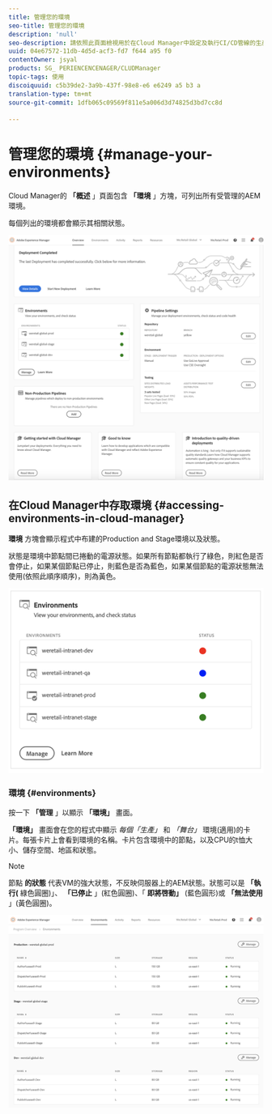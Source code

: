 ```yaml
---
title: 管理您的環境
seo-title: 管理您的環境
description: 'null'
seo-description: 請依照此頁面檢視用於在Cloud Manager中設定及執行CI/CD管線的生產和非生產環境清單。
uuid: 04e67572-11db-4d5d-acf3-fd7 f644 a95 f0
contentOwner: jsyal
products: SG_ PERIENCENCENAGER/CLUDManager
topic-tags: 使用
discoiquuid: c5b39de2-3a9b-437f-98e8-e6 e6249 a5 b3 a
translation-type: tm+mt
source-git-commit: 1dfb065c09569f811e5a006d3d74825d3bd7cc8d

---
```



# 管理您的環境 {#manage-your-environments}

Cloud Manager的 **「概述** 」頁面包含 **「環境** 」方塊，可列出所有受管理的AEM環境。

每個列出的環境都會顯示其相關狀態。

![](assets/Manage_Environments1.png)

## 在Cloud Manager中存取環境 {#accessing-environments-in-cloud-manager}

**環境** 方塊會顯示程式中布建的Production and Stage環境以及狀態。

狀態是環境中節點間已捲動的電源狀態。如果所有節點都執行了綠色，則紅色是否會停止，如果某個節點已停止，則藍色是否為藍色，如果某個節點的電源狀態無法使用(依照此順序順序)，則為黃色。

![](assets/manage_environments-screen2.png)

### 環境 {#environments}

按一下 **「管理** 」以顯示 **「環境」** 畫面。

**「環境」** 畫面會在您的程式中顯示 *每個「生產」* 和 *「舞台」* 環境(適用)的卡片。每張卡片上會看到環境的名稱。卡片包含環境中的節點，以及CPU的t恤大小、儲存空間、地區和狀態。

>[!NOTE]
>
>節點 **的狀態** 代表VM的強大狀態，不反映伺服器上的AEM狀態。狀態可以是 **「執行(** 綠色圓圈)」、 **「已停止** 」(紅色圓圈)、「 **即將啓動」** (藍色圓形)或 **「無法使用** 」(黃色圓圈)。

![](assets/Manage_Environments2.png)
